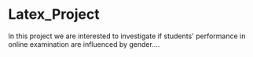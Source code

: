 # Latex_Project
In this project we are interested to investigate if students' performance in online examination are influenced by gender....
